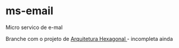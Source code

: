 # ms-email
Micro servico de e-mal

Branche com o projeto de 
<a href="https://github.com/BrunoAmorimPaixao/ms-email/tree/ms-email-arq-hexagonal -"> Arquitetura Hexagonal </a> - incompleta ainda

